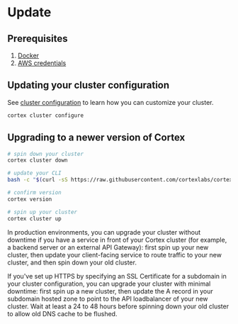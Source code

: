 # Update

## Prerequisites

1. [Docker](https://docs.docker.com/install)
2. [AWS credentials](aws-credentials.md)

## Updating your cluster configuration

See [cluster configuration](config.md) to learn how you can customize your cluster.

```bash
cortex cluster configure
```

## Upgrading to a newer version of Cortex

<!-- CORTEX_VERSION_MINOR -->

```bash
# spin down your cluster
cortex cluster down

# update your CLI
bash -c "$(curl -sS https://raw.githubusercontent.com/cortexlabs/cortex/0.18/get-cli.sh)"

# confirm version
cortex version

# spin up your cluster
cortex cluster up
```

In production environments, you can upgrade your cluster without downtime if you have a service in front of your Cortex cluster (for example, a backend server or an external API Gateway): first spin up your new cluster, then update your client-facing service to route traffic to your new cluster, and then spin down your old cluster.

If you've set up HTTPS by specifying an SSL Certificate for a subdomain in your cluster configuration, you can upgrade your cluster with minimal downtime: first spin up a new cluster, then update the A record in your subdomain hosted zone to point to the API loadbalancer of your new cluster. Wait at least a 24 to 48 hours before spinning down your old cluster to allow old DNS cache to be flushed.
